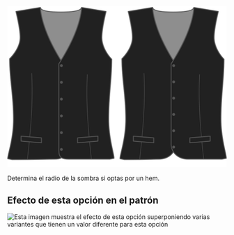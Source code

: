 ![Radio del dobladillo](hemradius.svg)

Determina el radio de la sombra si optas por un hem.

## Efecto de esta opción en el patrón

![Esta imagen muestra el efecto de esta opción superponiendo varias variantes que tienen un valor diferente para esta opción](wahid\_hemradius\_sample.svg "Efecto de esta opción en el patrón")
